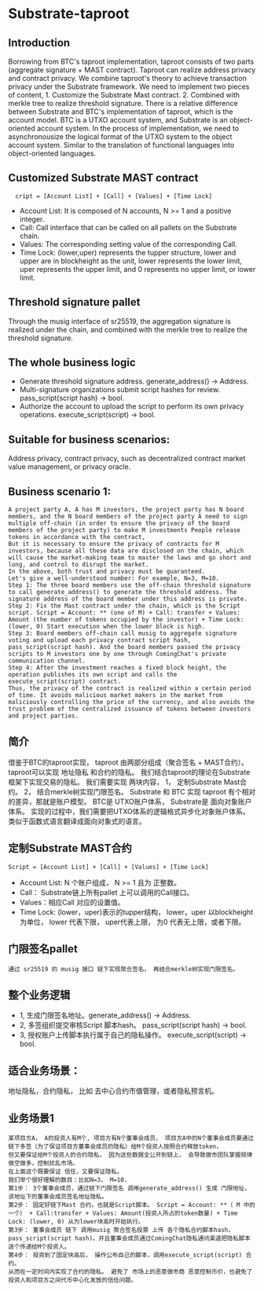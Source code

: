 # Substrate-taproot
## Introduction
Borrowing from BTC's taproot implementation, taproot consists of two parts (aggregate signature + MAST contract). 
Taproot can realize address privacy and contract privacy. We combine taproot's theory to achieve transaction privacy under the Substrate framework. 
We need to implement two pieces of content, 1. Customize the Substrate Mast contract. 2. Combined with merkle tree to realize threshold signature.
There is a relative difference between Substrate and BTC's implementation of taproot, which is the account model. BTC is a UTXO account system, and Substrate is an object-oriented account system. In the process of implementation, we need to asynchronousize the logical format of the UTXO system to the object account system. Similar to the translation of functional languages into object-oriented languages.

## Customized Substrate MAST contract
      cript = [Account List] + [Call] + [Values] + [Time Lock]
- Account List: It is composed of N accounts, N >= 1 and a positive integer.
- Call: Call interface that can be called on all pallets on the Substrate chain.
- Values: The corresponding setting value of the corresponding Call.
- Time Lock: (lower,uper) represents the tupper structure, lower and upper are in blockheight as the unit, lower represents the lower limit, uper represents the upper limit, and 0 represents no upper limit, or lower limit.

## Threshold signature pallet
Through the musig interface of sr25519, the aggregation signature is realized under the chain, and combined with the merkle tree to realize the threshold signature.

## The whole business logic
- Generate threshold signature address. generate_address() -> Address.
- Multi-signature organizations submit script hashes for review. pass_script(script hash) -> bool.
- Authorize the account to upload the script to perform its own privacy operations. execute_script(script) -> bool.

## Suitable for business scenarios:
Address privacy, contract privacy, such as decentralized contract market value management, or privacy oracle.

## Business scenario 1:
    A project party A, A has M investors, the project party has N board members, and the N board members of the project party A need to sign multiple off-chain (in order to ensure the privacy of the board members of the project party) to make M investments People release tokens in accordance with the contract,
    But it is necessary to ensure the privacy of contracts for M investors, because all these data are disclosed on the chain, which will cause the market-making team to master the laws and go short and long, and control to disrupt the market.
    In the above, both trust and privacy must be guaranteed.
    Let's give a well-understood number: For example, N=3, M=10.
    Step 1: The three board members use the off-chain threshold signature to call generate_address() to generate the threshold address. The signature address of the board member under this address is private.
    Step 2: Fix the Mast contract under the chain, which is the Script script. Script = Account: ** (one of M) + Call: transfer + Values: Amount (the number of tokens occupied by the investor) + Time Lock: (lower, 0) Start execution when the lower block is high.
    Step 3: Board members off-chain call musig to aggregate signature voting and upload each privacy contract script hash, pass_script(script hash). And the board members passed the privacy scripts to M investors one by one through ComingChat's private communication channel.
    Step 4: After the investment reaches a fixed block height, the operation publishes its own script and calls the execute_script(script) contract.
    Thus, the privacy of the contract is realized within a certain period of time. It avoids malicious market makers in the market from maliciously controlling the price of the currency, and also avoids the trust problem of the centralized issuance of tokens between investors and project parties.
    
    
## 简介
   借鉴于BTC的taproot实现， taproot 由两部分组成（聚合签名 + MAST合约）。 
   taproot可以实现 地址隐私 和合约的隐私。 我们结合taproot的理论在Substrate框架下实现交易的隐私。
   我们需要实现 两块内容， 1， 定制Substrate Mast合约。 2， 结合merkle树实现门限签名。
   Substrate 和 BTC 实现 taproot 有个相对的差异，那就是账户模型。
   BTC是 UTXO账户体系， Substrate是 面向对象账户体系。 实现的过程中，我们需要把UTXO体系的逻辑格式异步化对象账户体系。 类似于函数式语言翻译成面向对象式的语言。
   
 ## 定制Substrate MAST合约
    Script = [Account List] + [Call] + [Values] + [Time Lock]
 - Account List: N 个账户组成， N >= 1 且为 正整数。
 - Call： Substrate链上所有pallet 上可以调用的Call接口。
 - Values：相应Call 对应的设置值。
 - Time Lock:  (lower，uper)表示的tupper结构， lower，uper 以blockheight 为单位， lower 代表下限， uper代表上限， 为0 代表无上限，或者下限。
 
## 门限签名pallet
    通过 sr25519 的 musig 接口 链下实现聚合签名， 再结合merkle树实现门限签名。

## 整个业务逻辑
- 1, 生成门限签名地址。generate_address() -> Address.
- 2, 多签组织提交审核Script 脚本hash。 pass_script(script hash) -> bool.
- 3, 授权账户上传脚本执行属于自己的隐私操作。 execute_script(script) -> bool.

## 适合业务场景：
   地址隐私，合约隐私， 比如 去中心合约市值管理，或者隐私预言机。

## 业务场景1
    某项目方A， A的投资人有M个, 项目方有N个董事会成员， 项目方A中的N个董事会成员要通过链下多签（为了保证项目方董事会成员的隐私）给M个投资人按照合约释放token，
    但又要保证给M个投资人的合约隐私， 因为这些数据全公开到链上， 会导致做市团队掌握规律做空做多，控制扰乱市场。
    在上面这个既要保证 信任，又要保证隐私。
    我们举个很好理解的数目：比如N=3， M=10.
    第1步： 3个董事会成员，通过链下门限签名 调用generate_address() 生成 门限地址， 该地址下的董事会成员签名地址隐私。
    第2步： 固定好链下Mast 合约，也就是Script脚本。 Script = Account: **（ M 中的一个） + Call:transfer + Values: Amount(投资人所占的token数量) + Time Lock: (lower, 0) 从为lower块高时开始执行。
    第3步： 董事会成员 链下 调用musig 聚合签名投票 上传 各个隐私合约脚本hash， pass_script(script hash)。并且董事会成员通过ComingChat隐私通讯渠道把隐私脚本逐个传递给M个投资人。
    第4步： 投资到了固定块高后， 操作公布自己的脚本，调用execute_script(script) 合约。
    从而在一定时间内实现了合约的隐私。 避免了 市场上的恶意做市商 恶意控制币价，也避免了投资人和项目方之间代币中心化发放的信任问题。
    
    
     
